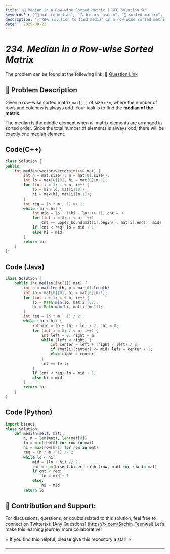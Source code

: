 ```yaml
---
title: "🔢 Median in a Row-wise Sorted Matrix | GFG Solution 🔍"
keywords🏷️: ["🔢 matrix median", "🔍 binary search", "📍 sorted matrix", "📈 upper bound", "📘 GFG", "🏁 competitive programming", "📚 DSA"]
description: "✅ GFG solution to find median in a row-wise sorted matrix: efficiently find the median element using binary search on answer technique. 🚀"
date: 📅 2025-08-22
---
```


# *234. Median in a Row-wise Sorted Matrix*

The problem can be found at the following link: 🔗 [Question Link](https://www.geeksforgeeks.org/problems/median-in-a-row-wise-sorted-matrix1527/1)

## **🧩 Problem Description**

Given a row-wise sorted matrix `mat[][]` of size `n*m`, where the number of rows and columns is always odd. Your task is to find the **median of the matrix**.

The median is the middle element when all matrix elements are arranged in sorted order. Since the total number of elements is always odd, there will be exactly one median element.


## Code(C++)
```cpp
class Solution {
public:
    int median(vector<vector<int>>& mat) {
        int n = mat.size(), m = mat[0].size();
        int lo = mat[0][0], hi = mat[0][m-1];
        for (int i = 1; i < n; i++) {
            lo = min(lo, mat[i][0]);
            hi = max(hi, mat[i][m-1]);
        }
        int req = (n * m + 1) >> 1;
        while (lo < hi) {
            int mid = lo + ((hi - lo) >> 1), cnt = 0;
            for (int i = 0; i < n; i++)
                cnt += upper_bound(mat[i].begin(), mat[i].end(), mid) - mat[i].begin();
            if (cnt < req) lo = mid + 1;
            else hi = mid;
        }
        return lo;
    }
};
```

## Code (Java)

```java
class Solution {
    public int median(int[][] mat) {
        int n = mat.length, m = mat[0].length;
        int lo = mat[0][0], hi = mat[0][m-1];
        for (int i = 1; i < n; i++) {
            lo = Math.min(lo, mat[i][0]);
            hi = Math.max(hi, mat[i][m-1]);
        }
        int req = (n * m + 1) / 2;
        while (lo < hi) {
            int mid = lo + (hi - lo) / 2, cnt = 0;
            for (int i = 0; i < n; i++) {
                int left = 0, right = m;
                while (left < right) {
                    int center = left + (right - left) / 2;
                    if (mat[i][center] <= mid) left = center + 1;
                    else right = center;
                }
                cnt += left;
            }
            if (cnt < req) lo = mid + 1;
            else hi = mid;
        }
        return lo;
    }
}
```

## Code (Python)

```python
import bisect
class Solution:
    def median(self, mat):
        n, m = len(mat), len(mat[0])
        lo = min(row[0] for row in mat)
        hi = max(row[m-1] for row in mat)
        req = (n * m + 1) // 2
        while lo < hi:
            mid = (lo + hi) // 2
            cnt = sum(bisect.bisect_right(row, mid) for row in mat)
            if cnt < req:
                lo = mid + 1
            else:
                hi = mid
        return lo
```



## 🎯 **Contribution and Support:**

For discussions, questions, or doubts related to this solution, feel free to connect on Twitter(x): [Any Questions] (https://x.com/Sachin_Teenwal) Let’s make this learning journey more collaborative!

⭐ If you find this helpful, please give this repository a star! ⭐

---
